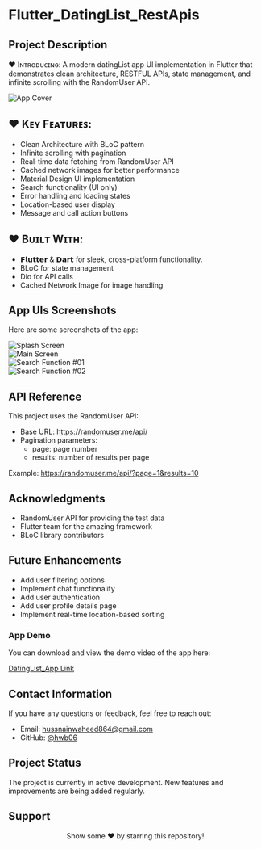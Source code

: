 # Flutter_DatingList_RestApis

## **Project Description**

♥ Iɴᴛʀᴏᴅᴜᴄɪɴɢ: A modern datingList app UI implementation in Flutter that demonstrates clean architecture, RESTFUL APIs, state management, and infinite scrolling with the
RandomUser API.

![App Cover](https://github.com/hwb06/Flutter_DatingList_RestApis/blob/main/assets/AppUI_Screenshots/DatingList%20Mockup.jpg)

## ♥ **Kᴇʏ Fᴇᴀᴛᴜʀᴇꜱ**:
- Clean Architecture with BLoC pattern
- Infinite scrolling with pagination
- Real-time data fetching from RandomUser API
- Cached network images for better performance
- Material Design UI implementation
- Search functionality (UI only)
- Error handling and loading states
- Location-based user display
- Message and call action buttons

## ♥ **Bᴜɪʟᴛ Wɪᴛʜ**:
- 𝗙𝗹𝘂𝘁𝘁𝗲𝗿 & 𝗗𝗮𝗿𝘁 for sleek, cross-platform functionality.
- BLoC for state management
- Dio for API calls
- Cached Network Image for image handling

## **App UIs Screenshots**
Here are some screenshots of the app:

![Splash Screen](https://github.com/hwb06/Flutter_DatingList_RestApis/blob/main/assets/AppUI_Screenshots/Splash.jpg)  
![Main Screen](https://github.com/hwb06/Flutter_DatingList_RestApis/blob/main/assets/AppUI_Screenshots/Main%20Screen.jpg)  
![Search Function #01](https://github.com/hwb06/Flutter_DatingList_RestApis/blob/main/assets/AppUI_Screenshots/Search%20Function%202.jpg)  
![Search Function #02](https://github.com/hwb06/Flutter_DatingList_RestApis/blob/main/assets/AppUI_Screenshots/Search%20Function%201.jpg)


## **API Reference**
This project uses the RandomUser API:

- Base URL: https://randomuser.me/api/
- Pagination parameters:
    - page: page number
    - results: number of results per page

Example: https://randomuser.me/api/?page=1&results=10

## **Acknowledgments**
- RandomUser API for providing the test data
- Flutter team for the amazing framework
- BLoC library contributors

## **Future Enhancements**
- Add user filtering options
- Implement chat functionality
- Add user authentication
- Add user profile details page
- Implement real-time location-based sorting

### **App Demo**
You can download and view the demo video of the app here:

[DatingList_App Link](https://www.dropbox.com/scl/fi/fovznz6lwvnxkgh1cyswi/App-Demo.mp4?rlkey=uyva7uuz9uut2jk9ua6n6lp0d&st=g4wq3gs6&dl=0)

## **Contact Information**
If you have any questions or feedback, feel free to reach out:

- Email: hussnainwaheed864@gmail.com
- GitHub: [@hwb06](https://github.com/hwb06)

## **Project Status**
The project is currently in active development. New features and improvements are being added regularly.

## **Support**
<div align="center">
Show some ❤️ by starring this repository!
</div>

